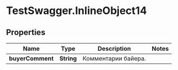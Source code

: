 # TestSwagger.InlineObject14

## Properties

Name | Type | Description | Notes
------------ | ------------- | ------------- | -------------
**buyerComment** | **String** | Комментарии байера. | 


